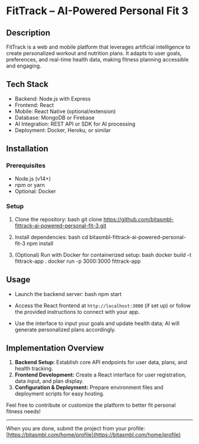 # FitTrack – AI-Powered Personal Fit 3

## Description

FitTrack is a web and mobile platform that leverages artificial intelligence to create personalized workout and nutrition plans. It adapts to user goals, preferences, and real-time health data, making fitness planning accessible and engaging.

## Tech Stack
- Backend: Node.js with Express
- Frontend: React
- Mobile: React Native (optional/extension)
- Database: MongoDB or Firebase
- AI Integration: REST API or SDK for AI processing
- Deployment: Docker, Heroku, or similar

## Installation

### Prerequisites
- Node.js (v14+)
- npm or yarn
- Optional: Docker

### Setup
1. Clone the repository:
bash
git clone https://github.com/bitasmbl-fittrack-ai-powered-personal-fit-3.git

2. Install dependencies:
bash
cd bitasmbl-fittrack-ai-powered-personal-fit-3
npm install

3. (Optional) Run with Docker for containerized setup:
bash
docker build -t fittrack-app .
docker run -p 3000:3000 fittrack-app


## Usage

- Launch the backend server:
bash
npm start

- Access the React frontend at `http://localhost:3000` (if set up) or follow the provided instructions to connect with your app.
- Use the interface to input your goals and update health data; AI will generate personalized plans accordingly.

## Implementation Overview

1. **Backend Setup:** Establish core API endpoints for user data, plans, and health tracking.
2. **Frontend Development:** Create a React interface for user registration, data input, and plan display.
3. **Configuration & Deployment:** Prepare environment files and deployment scripts for easy hosting.

Feel free to contribute or customize the platform to better fit personal fitness needs!

---

When you are done, submit the project from your profile: [https://bitasmbl.com/home/profile](https://bitasmbl.com/home/profile)